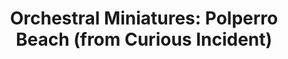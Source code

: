 ---
title: "Orchestral Miniatures: Polperro Beach (from Curious Incident)"
tags: "orchestral"
sectionSortOrder: 7
shortDesc: "Gorgeous orchestral arrangement of Polperro Beach from Adrian's score for The Curious Incident of the Dog in the Night-time"
forces: "2+picc.1+CA.2.2+cbn / 4.2.3 / 1perc / timp / harp / strings"
length: "5 mins"
workNumber: "P0048"
compositionYear: "2023"
pdf: "Polperro Beach"
hire: yes
buy: ""
recording: ""
audioIndex: 48
projectColour: 
layout: workDetail
permalink: false
---